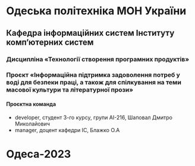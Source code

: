 # Одеська політехніка МОН України
## Кафедра інформаційних систем Інституту комп’ютерних систем
### Дисципліна «Технології створення програмних продуктів»
### Проєкт «Інформаційна підтримка задоволення потреб у воді для безпеки праці, а також для спілкування на теми масової культури та літературної прози»
#### Проєктна команда
+ developer, студент 3-го курсу, групи АІ-216, Шаповал Дмитро Миколайович
+ manager, доцент кафедри ІС, Блажко О.А
# Одеса-2023
